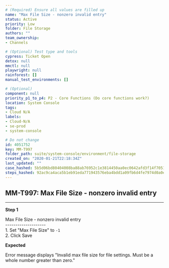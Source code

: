 ```yaml
---
# (Required) Ensure all values are filled up
name: "Max File Size - nonzero invalid entry"
status: Active
priority: Low
folder: File Storage
authors: ""
team_ownership: 
- Channels

# (Optional) Test type and tools
cypress: Ticket Open
detox: null
mmctl: null
playwright: null
rainforest: []
manual_test_environments: []

# (Optional)
component: null
priority_p1_to_p4: P2 - Core Functions (Do core functions work?)
location: System Console
tags: 
- Cloud N/A
labels: 
- Cloud-N/A
- se-prod
- system-console

# Do not change
id: 4051752
key: MM-T997
folder_path: suite/system-console/environment/file-storage
created_on: "2020-01-21T22:18:34Z"
last_updated: ""
case_hashed: 5b5d06bd80404008ba88ab76952c1e3814450aa0ec0642afd3f14f70511f60f7f1723ee7597889df35b43a3ef34f0c68
steps_hashed: 92ac9ca4aca5b1eb91eda771943576eba4bdd1a09fb6d4fe7974d0a0ec2d39d7a4347bc2f5d60536fa542dc48d14a07e
---
```


## MM-T997: Max File Size - nonzero invalid entry

---

**Step 1**

Max File Size - nonzero invalid entry\
\--------------------\
1\. Set "Max File Size" to `-1`\
2\. Click Save

**Expected**

Error message displays "Invalid max file size for file settings. Must be a whole number greater than zero."

